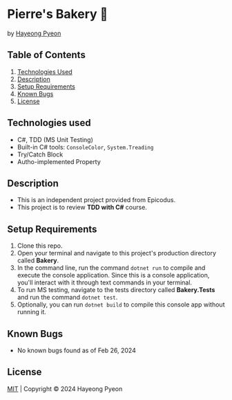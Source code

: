 # Pierre's Bakery 🥐
by [Hayeong Pyeon](https://hypyeon.github.io/WebDevWebsite/)

## Table of Contents
1. [Technologies Used](#technologies-used)
2. [Description](#description)
3. [Setup Requirements](#setup-requirements)
4. [Known Bugs](#known-bugs)
5. [License](#license)

## Technologies used
- C#, TDD (MS Unit Testing)
- Built-in C# tools: `ConsoleColor`, `System.Treading`
- Try/Catch Block
- Autho-implemented Property

## Description
- This is an independent project provided from Epicodus.
- This project is to review **TDD with C#** course.

## Setup Requirements
1. Clone this repo.
2. Open your terminal and navigate to this project's production directory called **Bakery**.
3. In the command line, run the command `dotnet run` to compile and execute the console application. Since this is a console application, you'll interact with it through text commands in your terminal.
4. To run MS testing, navigate to the tests directory called **Bakery.Tests** and run the command `dotnet test`. 
5. Optionally, you can run `dotnet build` to compile this console app without running it.

## Known Bugs
- No known bugs found as of Feb 26, 2024

## License
[MIT](/LICENSE.txt) | Copyright © 2024 Hayeong Pyeon